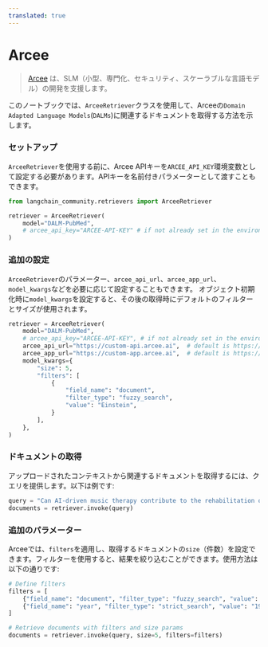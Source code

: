 ```yaml
---
translated: true
---
```


# Arcee

>[Arcee](https://www.arcee.ai/about/about-us) は、SLM（小型、専門化、セキュリティ、スケーラブルな言語モデル）の開発を支援します。

このノートブックでは、`ArceeRetriever`クラスを使用して、Arceeの`Domain Adapted Language Models`(`DALMs`)に関連するドキュメントを取得する方法を示します。

### セットアップ

`ArceeRetriever`を使用する前に、Arcee APIキーを`ARCEE_API_KEY`環境変数として設定する必要があります。APIキーを名前付きパラメーターとして渡すこともできます。

```python
from langchain_community.retrievers import ArceeRetriever

retriever = ArceeRetriever(
    model="DALM-PubMed",
    # arcee_api_key="ARCEE-API-KEY" # if not already set in the environment
)
```

### 追加の設定

`ArceeRetriever`のパラメーター、`arcee_api_url`、`arcee_app_url`、`model_kwargs`などを必要に応じて設定することもできます。
オブジェクト初期化時に`model_kwargs`を設定すると、その後の取得時にデフォルトのフィルターとサイズが使用されます。

```python
retriever = ArceeRetriever(
    model="DALM-PubMed",
    # arcee_api_key="ARCEE-API-KEY", # if not already set in the environment
    arcee_api_url="https://custom-api.arcee.ai",  # default is https://api.arcee.ai
    arcee_app_url="https://custom-app.arcee.ai",  # default is https://app.arcee.ai
    model_kwargs={
        "size": 5,
        "filters": [
            {
                "field_name": "document",
                "filter_type": "fuzzy_search",
                "value": "Einstein",
            }
        ],
    },
)
```

### ドキュメントの取得

アップロードされたコンテキストから関連するドキュメントを取得するには、クエリを提供します。以下は例です:

```python
query = "Can AI-driven music therapy contribute to the rehabilitation of patients with disorders of consciousness?"
documents = retriever.invoke(query)
```

### 追加のパラメーター

Arceeでは、`filters`を適用し、取得するドキュメントの`size`（件数）を設定できます。フィルターを使用すると、結果を絞り込むことができます。使用方法は以下の通りです:

```python
# Define filters
filters = [
    {"field_name": "document", "filter_type": "fuzzy_search", "value": "Music"},
    {"field_name": "year", "filter_type": "strict_search", "value": "1905"},
]

# Retrieve documents with filters and size params
documents = retriever.invoke(query, size=5, filters=filters)
```
